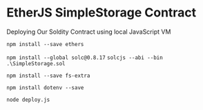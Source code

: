 # EtherJS SimpleStorage Contract

Deploying Our Soldity Contract using local JavaScript VM

```npm install --save ethers```

```npm install --global solc@0.8.17```
```solcjs --abi --bin .\SimpleStorage.sol```

```npm install --save fs-extra```

```npm install dotenv --save```

```node deploy.js```
